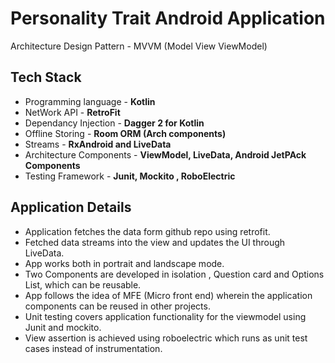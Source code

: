 # Personality Trait Android Application

Architecture Design Pattern - MVVM (Model View ViewModel) 

Tech Stack
-----------

- Programming language    - **Kotlin**
- NetWork API             - **RetroFit**
- Dependancy Injection    - **Dagger 2 for Kotlin**
- Offline Storing         - **Room ORM (Arch components)**
- Streams                 - **RxAndroid and LiveData**
- Architecture Components - **ViewModel, LiveData, Android JetPAck Components**
- Testing Framework       - **Junit, Mockito , RoboElectric**


Application Details
-------------

- Application fetches the data form github repo using retrofit.
- Fetched data streams into the view and updates the UI through LiveData.
- App works both in portrait and landscape mode.
- Two Components are developed in isolation , Question card and Options List, which can be reusable.
- App follows the idea of MFE (Micro front end) wherein the application components can be reused in other projects.
- Unit testing covers application functionality for the viewmodel using Junit and mockito.
- View assertion is achieved using roboelectric which runs as unit test cases instead of instrumentation.
